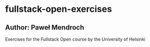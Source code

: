 # fullstack-open-exercises
## Author: Paweł Mendroch

Exercises for the Fullstack Open course by the University of Helsinki
